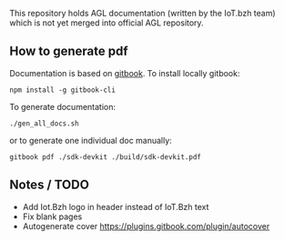 This repository holds AGL documentation (written by the IoT.bzh team) which is
 not yet merged into official AGL repository.


## How to generate pdf

Documentation is based on [gitbook](https://www.gitbook.com/).
To install locally gitbook:
```
npm install -g gitbook-cli
```

To generate documentation:
```
./gen_all_docs.sh
```

or to generate one individual doc manually:
```
gitbook pdf ./sdk-devkit ./build/sdk-devkit.pdf

```


## Notes / TODO
- Add Iot.Bzh logo in header instead of IoT.Bzh text
- Fix blank pages
- Autogenerate cover https://plugins.gitbook.com/plugin/autocover